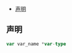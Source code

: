 
<!-- vim-markdown-toc Redcarpet -->

* [声明](#声明)

<!-- vim-markdown-toc -->


## 声明

```Go
var var_name *var-type
```

